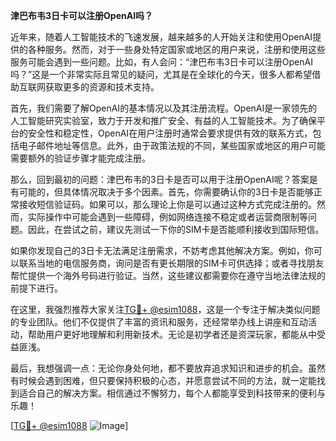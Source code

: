 **津巴布韦3日卡可以注册OpenAI吗？**

近年来，随着人工智能技术的飞速发展，越来越多的人开始关注和使用OpenAI提供的各种服务。然而，对于一些身处特定国家或地区的用户来说，注册和使用这些服务可能会遇到一些问题。比如，有人会问：“津巴布韦3日卡可以注册OpenAI吗？”这是一个非常实际且常见的疑问，尤其是在全球化的今天，很多人都希望借助互联网获取更多的资源和技术支持。

首先，我们需要了解OpenAI的基本情况以及其注册流程。OpenAI是一家领先的人工智能研究实验室，致力于开发和推广安全、有益的人工智能技术。为了确保平台的安全性和稳定性，OpenAI在用户注册时通常会要求提供有效的联系方式，包括电子邮件地址等信息。此外，由于政策法规的不同，某些国家或地区的用户可能需要额外的验证步骤才能完成注册。

那么，回到最初的问题：津巴布韦的3日卡是否可以用于注册OpenAI呢？答案是有可能的，但具体情况取决于多个因素。首先，你需要确认你的3日卡是否能够正常接收短信验证码。如果可以，那么理论上你是可以通过这种方式完成注册的。然而，实际操作中可能会遇到一些障碍，例如网络连接不稳定或者运营商限制等问题。因此，在尝试之前，建议先测试一下你的SIM卡是否能顺利接收到国际短信。

如果你发现自己的3日卡无法满足注册需求，不妨考虑其他解决方案。例如，你可以联系当地的电信服务商，询问是否有更长期限的SIM卡可供选择；或者寻找朋友帮忙提供一个海外号码进行验证。当然，这些建议都需要你在遵守当地法律法规的前提下进行。

在这里，我强烈推荐大家关注[TG💪+ @esim1088](https://t.me/s/esim1088)，这是一个专注于解决类似问题的专业团队。他们不仅提供了丰富的资讯和服务，还经常举办线上讲座和互动活动，帮助用户更好地理解和利用新技术。无论是初学者还是资深玩家，都能从中受益匪浅。

最后，我想强调一点：无论你身处何地，都不要放弃追求知识和进步的机会。虽然有时候会遇到困难，但只要保持积极的心态，并愿意尝试不同的方法，就一定能找到适合自己的解决方案。相信通过不懈努力，每个人都能享受到科技带来的便利与乐趣！

[[TG💪+ @esim1088](https://t.me/s/esim1088) ![Image](https://i.postimg.cc/4NQfJmqS/Snipaste-2025-05-13-00-14-12.png)]